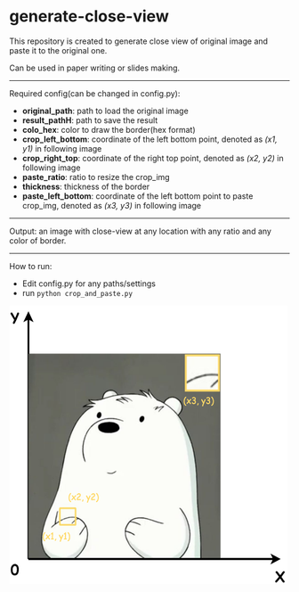 # generate-close-view

This repository is created to generate close view of original image and paste it to the original one.

Can be used in paper writing or slides making.

****
Required config(can be changed in config.py):

* **original_path**: path to load the original image
* **result_pathH**: path to save the result
* **colo_hex**: color to draw the border(hex format)
* **crop_left_bottom**: coordinate of the left bottom point, denoted as *(x1, y1)* in following image
* **crop_right_top**: coordinate of the right top point, denoted as *(x2, y2)* in following image
* **paste_ratio**: ratio to resize the crop_img
* **thickness**: thickness of the border
* **paste_left_bottom**: coordinate of the left bottom point to paste crop_img, denoted as *(x3, y3)* in following image

****
Output: an image with close-view at any location with any ratio and any color of border.

****
How to run: 
* Edit config.py for any paths/settings
* run `python crop_and_paste.py`

<img src="src_img/index.png" width="500" height="500" title="Result Image" />
